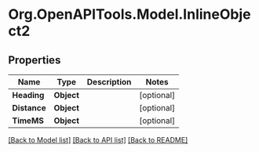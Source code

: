 
# Org.OpenAPITools.Model.InlineObject2

## Properties

Name | Type | Description | Notes
------------ | ------------- | ------------- | -------------
**Heading** | **Object** |  | [optional] 
**Distance** | **Object** |  | [optional] 
**TimeMS** | **Object** |  | [optional] 

[[Back to Model list]](../README.md#documentation-for-models)
[[Back to API list]](../README.md#documentation-for-api-endpoints)
[[Back to README]](../README.md)

